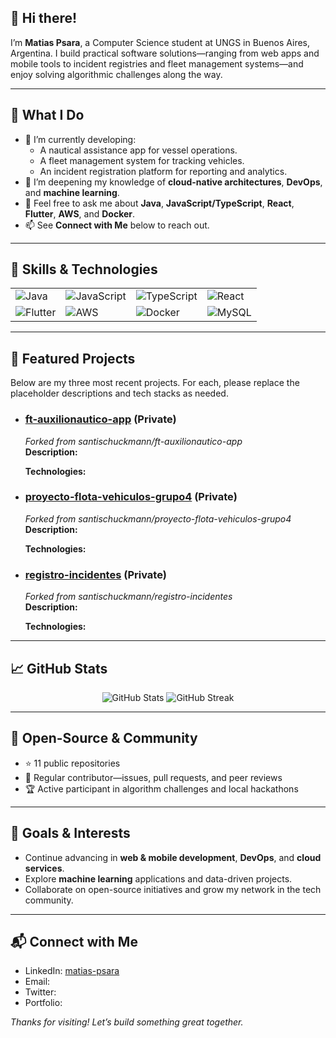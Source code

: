 ## 👋 Hi there!

I’m **Matias Psara**, a Computer Science student at UNGS in Buenos Aires, Argentina. I build practical software solutions—ranging from web apps and mobile tools to incident registries and fleet management systems—and enjoy solving algorithmic challenges along the way.

---

## 🎯 What I Do

- 🔭 I’m currently developing:
  - A nautical assistance app for vessel operations.
  - A fleet management system for tracking vehicles.
  - An incident registration platform for reporting and analytics.
- 🌱 I’m deepening my knowledge of **cloud-native architectures**, **DevOps**, and **machine learning**.
- 💬 Feel free to ask me about **Java**, **JavaScript/TypeScript**, **React**, **Flutter**, **AWS**, and **Docker**.
- 📫 See **Connect with Me** below to reach out.

---

## 🔧 Skills & Technologies

<table>
  <tr>
    <td><img src="https://img.shields.io/badge/Java-ED8B00?style=for-the-badge&logo=java&logoColor=white" alt="Java"/></td>
    <td><img src="https://img.shields.io/badge/JavaScript-F7DF1E?style=for-the-badge&logo=javascript&logoColor=black" alt="JavaScript"/></td>
    <td><img src="https://img.shields.io/badge/TypeScript-3178C6?style=for-the-badge&logo=typescript&logoColor=white" alt="TypeScript"/></td>
    <td><img src="https://img.shields.io/badge/React-20232A?style=for-the-badge&logo=react&logoColor=61DAFB" alt="React"/></td>
  </tr>
  <tr>
    <td><img src="https://img.shields.io/badge/Flutter-02569B?style=for-the-badge&logo=flutter&logoColor=white" alt="Flutter"/></td>
    <td><img src="https://img.shields.io/badge/AWS-232F3E?style=for-the-badge&logo=amazonaws&logoColor=white" alt="AWS"/></td>
    <td><img src="https://img.shields.io/badge/Docker-2496ED?style=for-the-badge&logo=docker&logoColor=white" alt="Docker"/></td>
    <td><img src="https://img.shields.io/badge/MySQL-00758F?style=for-the-badge&logo=mysql&logoColor=white" alt="MySQL"/></td>
  </tr>
</table>

---

## 🚀 Featured Projects

Below are my three most recent projects. For each, please replace the placeholder descriptions and tech stacks as needed.

- ### [ft-auxilionautico-app](https://github.com/matiaspsara/ft-auxilionautico-app) (Private)  
  _Forked from santischuckmann/ft-auxilionautico-app_  
  **Description:**  
  <!-- Briefly describe the purpose and features of your nautical assistance app -->  
  **Technologies:**  
  <!-- List the main languages, frameworks, and tools used -->

- ### [proyecto-flota-vehiculos-grupo4](https://github.com/matiaspsara/proyecto-flota-vehiculos-grupo4) (Private)  
  _Forked from santischuckmann/proyecto-flota-vehiculos-grupo4_  
  **Description:**  
  <!-- Briefly describe the fleet management system, its functionality, and impact -->  
  **Technologies:**  
  <!-- List the main languages, frameworks, and tools used -->

- ### [registro-incidentes](https://github.com/matiaspsara/registro-incidentes) (Private)  
  _Forked from santischuckmann/registro-incidentes_  
  **Description:**  
  <!-- Briefly describe how incidents are logged, tracked, and visualized -->  
  **Technologies:**  
  <!-- List the main languages, frameworks, and tools used -->

---

## 📈 GitHub Stats

<p align="center">
  <img src="https://github-readme-stats.vercel.app/api?username=matiaspsara&show_icons=true&theme=radical" alt="GitHub Stats" />
  <img src="https://github-readme-streak-stats.herokuapp.com/?user=matiaspsara&theme=radical" alt="GitHub Streak" />
</p>

---

## 🤝 Open-Source & Community

- ⭐️ 11 public repositories  
- 🔀 Regular contributor—issues, pull requests, and peer reviews  
- 🏆 Active participant in algorithm challenges and local hackathons  

---

## 🎯 Goals & Interests

- Continue advancing in **web & mobile development**, **DevOps**, and **cloud services**.  
- Explore **machine learning** applications and data-driven projects.  
- Collaborate on open-source initiatives and grow my network in the tech community.

---

## 📬 Connect with Me

- LinkedIn: [matias-psara](https://www.linkedin.com/in/matias-psara/)  
- Email: <!-- please replace with your email -->  
- Twitter: <!-- @your_twitter_handle -->  
- Portfolio: <!-- https://your-portfolio.com -->

_Thanks for visiting! Let’s build something great together._  
